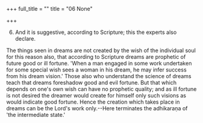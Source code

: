 +++
full_title = ""
title = "06 None"

+++




6. And it is suggestive, according to Scripture; this the experts also declare.

The things seen in dreams are not created by the wish of the individual soul for this reason also, that according to Scripture dreams are prophetic of future good or ill fortune. 'When a man engaged in some work undertaken for some special wish sees a woman in his dream, he may infer success from his dream vision.' Those also who understand the science of dreams teach that dreams foreshadow good and evil fortune. But that which depends on one's own wish can have no prophetic quality; and as ill fortune is not desired the dreamer would create for himself only such visions as would indicate good fortune. Hence the creation which takes place in dreams can be the Lord's work only.--Here terminates the adhikaraṇa of 'the intermediate state.'

